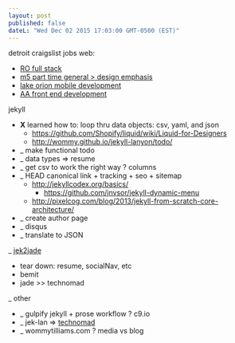 ```yaml
---
layout: post
published: false
dateL: "Wed Dec 02 2015 17:03:00 GMT-0500 (EST)"
---
```


detroit craigslist jobs web:

- [RO full stack ](https://detroit.craigslist.org/okl/web/5331939890.html)
- [m5 part time general > design emphasis](https://detroit.craigslist.org/okl/web/5312306951.html)
- [lake orion mobile development](https://detroit.craigslist.org/okl/web/5309776445.html)
- [AA front end development](https://toledo.craigslist.org/web/5338283761.html)

jekyll

- **X** learned how to: loop thru data objects: csv, yaml, and json
    - <https://github.com/Shopify/liquid/wiki/Liquid-for-Designers>
    - <http://wommy.github.io/jekyll-lanyon/todo/>
- _ make functional todo
- _ data types => resume
- _ get csv to work the right way ? columns
- _ HEAD canonical link + tracking + seo + sitemap
    - <http://jekyllcodex.org/basics/>
        - <https://github.com/jnvsor/jekyll-dynamic-menu>
    - <http://pixelcog.com/blog/2013/jekyll-from-scratch-core-architecture/>
- _ create author page
- _ disqus
- _ translate to JSON

_ [jek2jade](http://jek2jade-wommy.c9.io:8080/resume.html) 

- tear down: resume, socialNav, etc
- bemit
- jade >> technomad

_ other

- _ gulpify jekyll + prose workflow ? c9.io
- _ jek-lan => [technomad](https://github.com/wommy/technomad)
- _ wommytilliams.com ? media vs blog